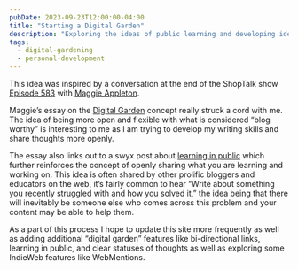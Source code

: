 ```yaml
---
pubDate: 2023-09-23T12:00:00-04:00
title: "Starting a Digital Garden"
description: "Exploring the ideas of public learning and developing ideas in the open"
tags:
  - digital-gardening
  - personal-development
---
```


This idea was inspired by a conversation at the end of the ShopTalk show [Episode 583](https://shoptalkshow.com/583/#t=53:42) with [Maggie Appleton](https://maggieappleton.com/).

Maggie’s essay on the [Digital Garden](https://maggieappleton.com/garden-history) concept really struck a cord with me. The idea of being more open and flexible with what is considered “blog worthy” is interesting to me as I am trying to develop my writing skills and share thoughts more openly.

The essay also links out to a swyx post about [learning in public](https://www.swyx.io/learn-in-public) which further reinforces the concept of openly sharing what you are learning and working on. This idea is often shared by other prolific bloggers and educators on the web, it’s fairly common to hear “Write about something you recently struggled with and how you solved it,” the idea being that there will inevitably be someone else who comes across this problem and your content may be able to help them.

As a part of this process I hope to update this site more frequently as well as adding additional “digital garden” features like bi-directional links, learning in public, and clear statuses of thoughts as well as exploring some IndieWeb features like WebMentions.
